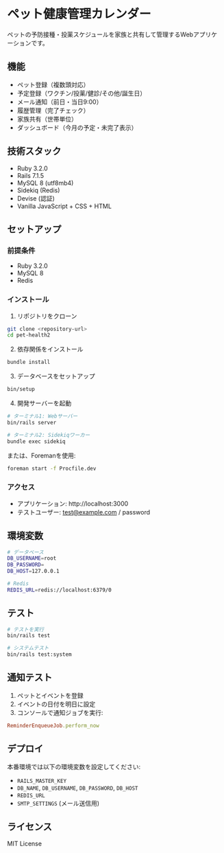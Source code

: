 # ペット健康管理カレンダー

ペットの予防接種・投薬スケジュールを家族と共有して管理するWebアプリケーションです。

## 機能

- ペット登録（複数頭対応）
- 予定登録（ワクチン/投薬/健診/その他/誕生日）
- メール通知（前日・当日9:00）
- 履歴管理（完了チェック）
- 家族共有（世帯単位）
- ダッシュボード（今月の予定・未完了表示）

## 技術スタック

- Ruby 3.2.0
- Rails 7.1.5
- MySQL 8 (utf8mb4)
- Sidekiq (Redis)
- Devise (認証)
- Vanilla JavaScript + CSS + HTML

## セットアップ

### 前提条件

- Ruby 3.2.0
- MySQL 8
- Redis

### インストール

1. リポジトリをクローン
```bash
git clone <repository-url>
cd pet-health2
```

2. 依存関係をインストール
```bash
bundle install
```

3. データベースをセットアップ
```bash
bin/setup
```

4. 開発サーバーを起動
```bash
# ターミナル1: Webサーバー
bin/rails server

# ターミナル2: Sidekiqワーカー
bundle exec sidekiq
```

または、Foremanを使用:
```bash
foreman start -f Procfile.dev
```

### アクセス

- アプリケーション: http://localhost:3000
- テストユーザー: test@example.com / password

## 環境変数

```bash
# データベース
DB_USERNAME=root
DB_PASSWORD=
DB_HOST=127.0.0.1

# Redis
REDIS_URL=redis://localhost:6379/0
```

## テスト

```bash
# テストを実行
bin/rails test

# システムテスト
bin/rails test:system
```

## 通知テスト

1. ペットとイベントを登録
2. イベントの日付を明日に設定
3. コンソールで通知ジョブを実行:
```ruby
ReminderEnqueueJob.perform_now
```

## デプロイ

本番環境では以下の環境変数を設定してください:

- `RAILS_MASTER_KEY`
- `DB_NAME`, `DB_USERNAME`, `DB_PASSWORD`, `DB_HOST`
- `REDIS_URL`
- `SMTP_SETTINGS` (メール送信用)

## ライセンス

MIT License
